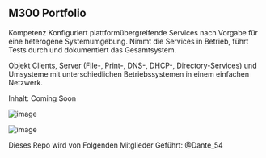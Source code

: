 ## M300 Portfolio
Kompetenz
Konfiguriert plattformübergreifende Services nach Vorgabe für eine heterogene Systemumgebung. Nimmt die Services in Betrieb, führt Tests durch und dokumentiert das Gesamtsystem.

Objekt
Clients, Server (File-, Print-, DNS-, DHCP-, Directory-Services) und Umsysteme mit unterschiedlichen Betriebssystemen in einem einfachen Netzwerk.

Inhalt: 
Coming Soon

![image](https://github.com/user-attachments/assets/8e99437f-d35e-4f1f-916d-38cf527810f9)

![image](https://github.com/user-attachments/assets/98d26405-89c9-422d-a913-f24deb4f314e)

Dieses Repo wird von Folgenden Mitglieder Geführt:
@Dante_54

